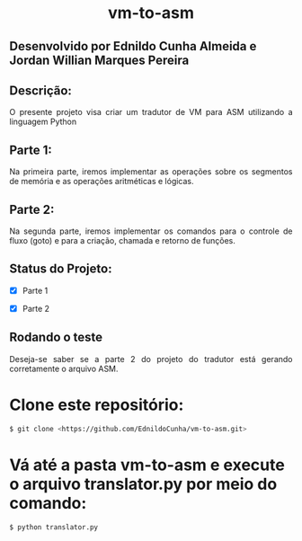<h1 align="center">vm-to-asm</h1>


## Desenvolvido por Ednildo Cunha Almeida e Jordan Willian Marques Pereira


## Descrição:
<p align="justify"> O presente projeto visa criar um tradutor de VM para ASM utilizando a linguagem Python </p>

## Parte 1:
<p align="justify"> Na primeira parte, iremos implementar as operações sobre os segmentos de memória e as operações aritméticas e lógicas. </p>

## Parte 2:
<p align="justify"> Na segunda parte, iremos implementar os comandos para o controle de fluxo (goto) e para a criação, chamada e retorno de funções. </p>


## Status do Projeto:
- [x] Parte 1
- [x] Parte 2 


## Rodando o teste
<p align="justify"> Deseja-se saber se a parte 2 do projeto do tradutor está gerando corretamente o arquivo ASM. </p>

# Clone este repositório:
```bash
$ git clone <https://github.com/EdnildoCunha/vm-to-asm.git>
```
# Vá até a pasta vm-to-asm e execute o arquivo translator.py por meio do comando:
```bash
$ python translator.py
```